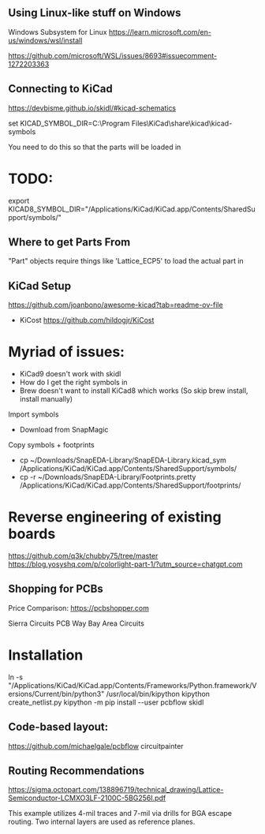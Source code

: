## Using Linux-like stuff on Windows
Windows Subsystem for Linux
https://learn.microsoft.com/en-us/windows/wsl/install

https://github.com/microsoft/WSL/issues/8693#issuecomment-1272203363

## Connecting to KiCad
https://devbisme.github.io/skidl/#kicad-schematics

set KICAD_SYMBOL_DIR=C:\Program Files\KiCad\share\kicad\kicad-symbols

You need to do this so that the parts will be loaded in

# TODO:
 export KICAD8_SYMBOL_DIR="/Applications/KiCad/KiCad.app/Contents/SharedSupport/symbols/"

## Where to get Parts From
"Part" objects require things like 'Lattice_ECP5' to load the actual part in



## KiCad Setup
https://github.com/joanbono/awesome-kicad?tab=readme-ov-file
- KiCost https://github.com/hildogjr/KiCost

# Myriad of issues:
- KiCad9 doesn't work with skidl
- How do I get the right symbols in
- Brew doesn't want to install KiCad8 which works (So skip brew install, install manually)

Import symbols
- Download from SnapMagic

Copy symbols + footprints
- cp ~/Downloads/SnapEDA-Library/SnapEDA-Library.kicad_sym /Applications/KiCad/KiCad.app/Contents/SharedSupport/symbols/
- cp -r ~/Downloads/SnapEDA-Library/Footprints.pretty /Applications/KiCad/KiCad.app/Contents/SharedSupport/footprints/

# Reverse engineering of existing boards
https://github.com/q3k/chubby75/tree/master
https://blog.yosyshq.com/p/colorlight-part-1/?utm_source=chatgpt.com


## Shopping for PCBs
Price Comparison: https://pcbshopper.com


Sierra Circuits
PCB Way
Bay Area Circuits


# Installation
ln -s "/Applications/KiCad/KiCad.app/Contents/Frameworks/Python.framework/Versions/Current/bin/python3" /usr/local/bin/kipython
kipython create_netlist.py
kipython -m pip install --user pcbflow skidl


## Code-based layout:
https://github.com/michaelgale/pcbflow
circuitpainter

## Routing Recommendations
https://sigma.octopart.com/138896719/technical_drawing/Lattice-Semiconductor-LCMXO3LF-2100C-5BG256I.pdf

This example utilizes 4-mil traces and 7-mil via drills for BGA escape
routing. Two internal layers are used as reference planes.